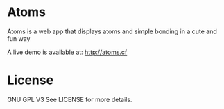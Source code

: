 # Atoms
Atoms is a web app that displays atoms and simple bonding in a cute and fun way

A live demo is available at: http://atoms.cf

# License
GNU GPL V3
See LICENSE for more details. 
